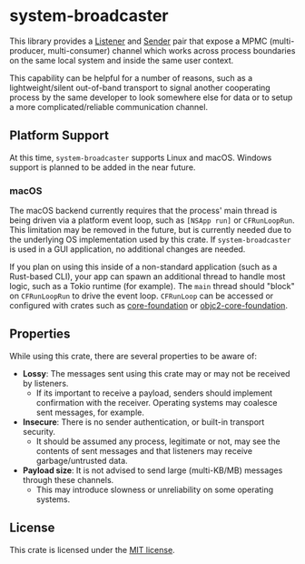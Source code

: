 # system-broadcaster

This library provides a [Listener]() and [Sender]() pair that expose a MPMC (multi-producer, multi-consumer) channel which works across process boundaries
on the same local system and inside the same user context. 

This capability can be helpful for a number of reasons, such as a lightweight/silent out-of-band transport to signal another
cooperating process by the same developer to look somewhere else for data or to setup a more complicated/reliable communication channel.

## Platform Support
At this time, `system-broadcaster` supports Linux and macOS. Windows support is planned to be added in the near future.

### macOS

The macOS backend currently requires that the process' main thread is being driven via a platform event loop, such as `[NSApp run]` or `CFRunLoopRun`. 
This limitation may be removed in the future, but is currently needed due to the underlying OS implementation used by this crate. If `system-broadcaster` is used in
a GUI application, no additional changes are needed.

If you plan on using this inside of a non-standard application (such as a Rust-based CLI), your app can spawn an additional thread to handle most logic, such 
as a Tokio runtime (for example). The `main` thread should "block" on `CFRunLoopRun` to drive the event loop. `CFRunLoop` can be accessed or configured
with crates such as [core-foundation](https://docs.rs/core-foundation/latest/core_foundation/runloop/struct.CFRunLoop.html#method.run_current) or [objc2-core-foundation](https://docs.rs/objc2-core-foundation/latest/objc2_core_foundation/struct.CFRunLoop.html#method.run).

## Properties

While using this crate, there are several properties to be aware of:
- **Lossy**: The messages sent using this crate may or may not be received by listeners. 
    - If its important to receive a payload, senders should implement confirmation with the receiver. Operating systems may coalesce sent messages, for example.
- **Insecure**: There is no sender authentication, or built-in transport security. 
    - It should be assumed any process, legitimate or not, may see the contents of sent messages and that listeners may receive garbage/untrusted data.
- **Payload size**: It is not advised to send large (multi-KB/MB) messages through these channels.
    - This may introduce slowness or unreliability on some operating systems.

## License

This crate is licensed under the [MIT license](./LICENSE-MIT).